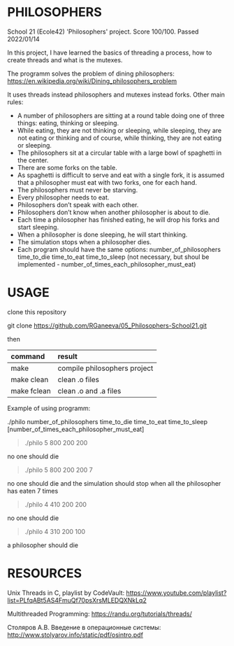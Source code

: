 # PHILOSOPHERS

School 21 (Ecole42) 'Philosophers' project. 
Score 100/100. Passed 2022/01/14

In this project, I have learned the basics of threading a process, how to create threads and what is the mutexes.

The programm solves the problem of dining philosophers: https://en.wikipedia.org/wiki/Dining_philosophers_problem

It uses threads instead philosophers and mutexes instead forks. Other main rules:

* A number of philosophers are sitting at a round table doing one of three things: eating, thinking or sleeping.
* While eating, they are not thinking or sleeping, while sleeping, they are not eating or thinking and of course, while thinking, they are not eating or sleeping.
* The philosophers sit at a circular table with a large bowl of spaghetti in the center.
* There are some forks on the table.
* As spaghetti is difficult to serve and eat with a single fork, it is assumed that a philosopher must eat with two forks, one for each hand.
* The philosophers must never be starving.
* Every philosopher needs to eat.
* Philosophers don’t speak with each other.
* Philosophers don’t know when another philosopher is about to die.
* Each time a philosopher has finished eating, he will drop his forks and start sleeping.
* When a philosopher is done sleeping, he will start thinking.
* The simulation stops when a philosopher dies.
* Each program should have the same options: number_of_philosophers time_to_die time_to_eat time_to_sleep (not necessary, but shoul be implemented - number_of_times_each_philosopher_must_eat)


# USAGE

clone this repository

git clone https://github.com/RGaneeva/05_Philosophers-School21.git

then

| command | result |
|:----|:----|
| make | compile philosophers project |
| make clean | clean .o files |
| make fclean | clean .o and .a files |

Example of using programm:

./philo number_of_philosophers time_to_die time_to_eat time_to_sleep [number_of_times_each_philosopher_must_eat]

> ./philo 5 800 200 200

no one should die

> ./philo 5 800 200 200 7

no one should die and the simulation should stop when all the philosopher has eaten 7 times

> ./philo 4 410 200 200

no one should die

> ./philo 4 310 200 100

a philosopher should die


# RESOURCES

Unix Threads in C, playlist by CodeVault: https://www.youtube.com/playlist?list=PLfqABt5AS4FmuQf70psXrsMLEDQXNkLq2

Multithreaded Programming: https://randu.org/tutorials/threads/

Столяров А.В. Введение в операционные системы: http://www.stolyarov.info/static/pdf/osintro.pdf
